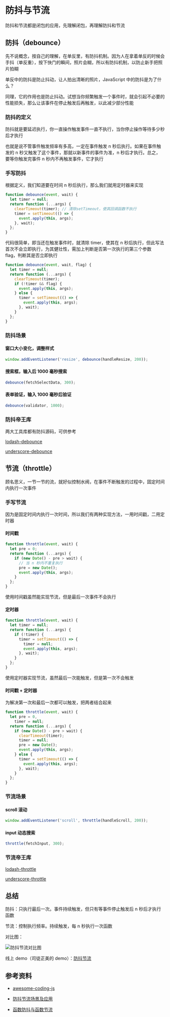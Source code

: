 # 防抖与节流

防抖和节流都是闭包的应用，先理解闭包，再理解防抖和节流

## 防抖（debounce）

先不说概念，按自己的理解，在单反里，有防抖机制。因为人在拿着单反的时候会手抖（单反重），按下快门的瞬间，照片会糊，所以有防抖机制，以防止新手把照片拍糊

单反中的防抖是防止抖动，让人拍出清晰的照片，JavaScript 中的防抖是为了什么？

同理，它的作用也是防止抖动。试想当你频繁触发一个事件时，就会引起不必要的性能损失，那么让该事件在停止触发后再触发，以此减少部分性能

### 防抖的定义

防抖就是要延迟执行，你一直操作触发事件一直不执行，当你停止操作等待多少秒后才执行

也就是说不管事件触发频率有多高，一定在事件触发 n 秒后执行。如果在事件触发的 n 秒又触发了这个事件，那就以新事件的事件为准，n 秒后才执行。总之，要等你触发完事件 n 秒内不再触发事件，它才执行

### 手写防抖

根据定义，我们知道要在时间 n 秒后执行，那么我们就用定时器来实现

```javascript
function debounce(event, wait) {
  let timer = null;
  return function (...args) {
    clearTimeout(timer); // 清除setTimeout，使其回调函数不执行
    timer = setTimeout(() => {
      event.apply(this, args);
    }, wait);
  };
}
```

代码很简单，即当还在触发事件时，就清除 timer，使其在 n 秒后执行，但此写法首次不会立即执行，为其健壮性，需加上判断是否第一次执行的第三个参数 flag，判断其是否立即执行

```javascript
function debounce(event, wait, flag) {
  let timer = null;
  return function (...args) {
    clearTimeout(timer);
    if (!timer && flag) {
      event.apply(this, args);
    } else {
      timer = setTimeout(() => {
        event.apply(this, args);
      }, wait);
    }
  };
}
```

### 防抖场景

#### 窗口大小变化，调整样式

```javascript
window.addEventListener('resize', debounce(handleResize, 200));
```

#### 搜索框，输入后 1000 毫秒搜索

```javascript
debounce(fetchSelectData, 300);
```

#### 表单验证，输入 1000 毫秒后验证

```javascript
debounce(validator, 1000);
```

### 防抖帝王库

两大工具库都有防抖源码，可供参考

[lodash-debounce](https://github.com/lodash/lodash/blob/master/debounce.js)

[underscore-debounce](https://github.com/jashkenas/underscore/blob/master/modules/debounce.js)

## 节流（throttle）

顾名思义，一节一节的流，就好似控制水阀，在事件不断触发的过程中，固定时间内执行一次事件

### 手写节流

因为是固定时间内执行一次时间，所以我们有两种实现方法，一用时间戳，二用定时器

#### 时间戳

```javascript
function throttle(event, wait) {
  let pre = 0;
  return function (...args) {
    if (new Date() - pre > wait) {
      // 当 n 秒内不重复执行
      pre = new Date();
      event.apply(this, args);
    }
  };
}
```

使用时间戳虽然能实现节流，但是最后一次事件不会执行

#### 定时器

```javascript
function throttle(event, wait) {
  let timer = null;
  return function (...args) {
    if (!timer) {
      timer = setTimeout(() => {
        timer = null;
        event.apply(this, args);
      }, wait);
    }
  };
}
```

使用定时器实现节流，虽然最后一次能触发，但是第一次不会触发

#### 时间戳 + 定时器

为解决第一次和最后一次都可以触发，把两者结合起来

```javascript
function throttle(event, wait) {
  let pre = 0,
    timer = null;
  return function (...args) {
    if (new Date() - pre > wait) {
      clearTimeout(timer);
      timer = null;
      pre = new Date();
      event.apply(this, args);
    } else {
      timer = setTimeout(() => {
        event.apply(this, args);
      }, wait);
    }
  };
}
```

### 节流场景

#### scroll 滚动

```javascript
window.addEventListener('scroll', throttle(handleScroll, 200));
```

#### input 动态搜索

```javascript
throttle(fetchInput, 300);
```

### 节流帝王库

[lodash-throttle](https://github.com/lodash/lodash/blob/master/throttle.js)

[underscore-throttle](https://github.com/jashkenas/underscore/blob/master/modules/throttle.js)

## 总结

防抖：只执行最后一次。事件持续触发，但只有等事件停止触发后 n 秒后才执行函数

节流：控制执行频率。持续触发，每 n 秒执行一次函数

对比图：

![防抖节流对比图](https://s2.loli.net/2022/03/24/Y5zAUx4ELGuCPyO.png)

线上 demo（司徒正美的 demo）：[防抖节流](https://azhubaby.com/demo/防抖与节流/index.html)

## 参考资料

- [awesome-coding-js](www.conardli.top/docs/JavaScript/节流.html)

- [防抖节流场景及应用](https://www.zoo.team/article/anti-shake-throttle)
- [函数防抖与函数节流](https://zhuanlan.zhihu.com/p/38313717)
